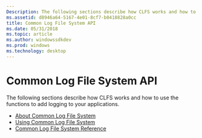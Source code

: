 ```yaml
---
Description: The following sections describe how CLFS works and how to use the functions to add logging to your applications.About Common Log File SystemUsing Common Log File SystemCommon Log File System Reference
ms.assetid: d8946a64-5167-4e01-8cf7-b0418828a0cc
title: Common Log File System API
ms.date: 05/31/2018
ms.topic: article
ms.author: windowssdkdev
ms.prod: windows
ms.technology: desktop
---
```


# Common Log File System API

The following sections describe how CLFS works and how to use the functions to add logging to your applications.

-   [About Common Log File System](about-common-log-file-system.md)
-   [Using Common Log File System](using-common-log-file-system.md)
-   [Common Log File System Reference](common-log-file-system-reference.md)

 

 



